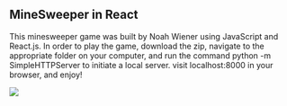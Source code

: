 ## MineSweeper in React

This minesweeper game was built by Noah Wiener using JavaScript and React.js. In order to play the game, download the zip, navigate to the appropriate folder on your computer, and run the command python -m SimpleHTTPServer to initiate a local server. visit localhost:8000 in your browser, and enjoy!

<img src="https://gyazo.com/ee2cf77f511da1ee66d8c8795df95166">
